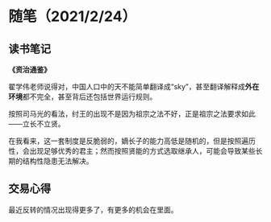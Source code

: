 # 随笔（2021/2/24）
## 读书笔记

**《资治通鉴》**

翟学伟老师说得对，中国人口中的天不能简单翻译成“sky”，甚至翻译解释成**外在环境**都不完全，甚至背后还包括世界运行规则。

按照司马光的看法，纣王的出现不是因为祖宗之法不好，正是祖宗之法要求如此——立长不立贤。

在我看来，这一套制度是反脆弱的，嫡长子的能力高低是随机的，但是按照遍历性，会出现足够优秀的君主；然而按照贤能的方式选取继承人，可能会导致某些长期的结构性隐患无法解决。

## 交易心得

最近反转的情况出现得更多了，有更多的机会在里面。